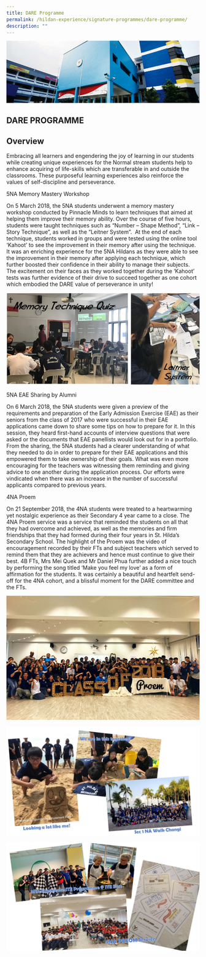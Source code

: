 ```yaml
---
title: DARE Programme
permalink: /hildan-experience/signature-programmes/dare-programme/
description: ""
---
```

![](/images/Signature%20Programmes/DARE%20Banner.jpg)


DARE PROGRAMME
--------------

Overview
--------

Embracing all learners and engendering the joy of learning in our students while creating unique experiences for the Normal stream students help to enhance acquiring of life-skills which are transferable in and outside the classrooms. These purposeful learning experiences also reinforce the values of self-discipline and perseverance.

5NA Memory Mastery Workshop  

On 5 March 2018, the 5NA students underwent a memory mastery workshop conducted by Pinnacle Minds to learn techniques that aimed at helping them improve their memory ability. Over the course of five hours, students were taught techniques such as “Number – Shape Method”, “Link – Story Technique”, as well as the “Leitner System”.  At the end of each technique, students worked in groups and were tested using the online tool ‘Kahoot’ to see the improvement in their memory after using the technique. It was an enriching experience for the 5NA Hildans as they were able to see the improvement in their memory after applying each technique, which further boosted their confidence in their ability to manage their subjects. The excitement on their faces as they worked together during the ‘Kahoot’ tests was further evidence of their drive to succeed together as one cohort which embodied the DARE value of perseverance in unity!

![](/images/Signature%20Programmes/DARE%201.png)

5NA EAE Sharing by Alumni

On 6 March 2018, the 5NA students were given a preview of the requirements and preparation of the Early Admission Exercise (EAE) as their seniors from the class of 2017 who were successful in their EAE applications came down to share some tips on how to prepare for it. In this session, they heard first-hand accounts of interview questions that were asked or the documents that EAE panellists would look out for in a portfolio. From the sharing, the 5NA students had a clearer understanding of what they needed to do in order to prepare for their EAE applications and this empowered them to take ownership of their goals. What was even more encouraging for the teachers was witnessing them reminding and giving advice to one another during the application process. Our efforts were vindicated when there was an increase in the number of successful applicants compared to previous years.

4NA Proem

On 21 September 2018, the 4NA students were treated to a heartwarming yet nostalgic experience as their Secondary 4 year came to a close. The 4NA Proem service was a service that reminded the students on all that they had overcome and achieved, as well as the memories and firm friendships that they had formed during their four years in St. Hilda’s Secondary School. The highlight of the Proem was the video of encouragement recorded by their FTs and subject teachers which served to remind them that they are achievers and hence must continue to give their best. 4B FTs, Mrs Mei Quek and Mr Daniel Phua further added a nice touch by performing the song titled ‘Make you feel my love’ as a form of affirmation for the students. It was certainly a beautiful and heartfelt send-off for the 4NA cohort, and a blissful moment for the DARE committee and the FTs.

![](/images/Signature%20Programmes/DARE%202.jpg)

![](/images/Signature%20Programmes/DARE%203.jpg)

![](/images/Signature%20Programmes/DARE%204.jpg)